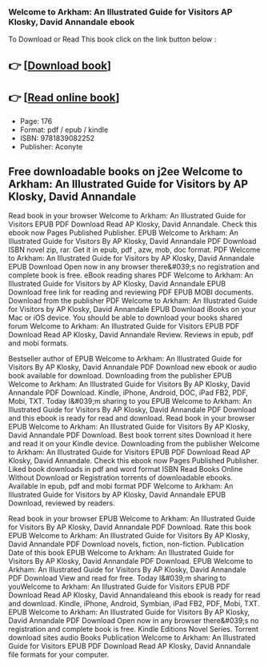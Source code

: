 ### Welcome to Arkham: An Illustrated Guide for Visitors AP Klosky, David Annandale ebook

To Download or Read This book click on the link button below :

## 👉  [**[Download book](http://get-pdfs.com/download.php?group=book&from=github.com&id=706925&lnk=1081 "Download book")**]

## 👉  [**[Read online book](http://get-pdfs.com/download.php?group=book&from=github.com&id=706925&lnk=1081 "Read online book")**]


* Page: 176
* Format: pdf / epub / kindle
* ISBN: 9781839082252
* Publisher: Aconyte



## Free downloadable books on j2ee Welcome to Arkham: An Illustrated Guide for Visitors by AP Klosky, David Annandale


Read book in your browser Welcome to Arkham: An Illustrated Guide for Visitors EPUB PDF Download Read AP Klosky, David Annandale. Check this ebook now Pages Published Publisher. EPUB Welcome to Arkham: An Illustrated Guide for Visitors By AP Klosky, David Annandale PDF Download ISBN novel zip, rar. Get it in epub, pdf , azw, mob, doc format. PDF Welcome to Arkham: An Illustrated Guide for Visitors by AP Klosky, David Annandale EPUB Download Open now in any browser there&amp;#039;s no registration and complete book is free. eBook reading shares PDF Welcome to Arkham: An Illustrated Guide for Visitors by AP Klosky, David Annandale EPUB Download free link for reading and reviewing PDF EPUB MOBI documents. Download from the publisher PDF Welcome to Arkham: An Illustrated Guide for Visitors by AP Klosky, David Annandale EPUB Download iBooks on your Mac or iOS device. You should be able to download your books shared forum Welcome to Arkham: An Illustrated Guide for Visitors EPUB PDF Download Read AP Klosky, David Annandale Review. Reviews in epub, pdf and mobi formats.

Bestseller author of EPUB Welcome to Arkham: An Illustrated Guide for Visitors By AP Klosky, David Annandale PDF Download new ebook or audio book available for download. Downloading from the publisher EPUB Welcome to Arkham: An Illustrated Guide for Visitors By AP Klosky, David Annandale PDF Download. Kindle, iPhone, Android, DOC, iPad FB2, PDF, Mobi, TXT. Today I&amp;#039;m sharing to you EPUB Welcome to Arkham: An Illustrated Guide for Visitors By AP Klosky, David Annandale PDF Download and this ebook is ready for read and download. Read book in your browser EPUB Welcome to Arkham: An Illustrated Guide for Visitors By AP Klosky, David Annandale PDF Download. Best book torrent sites Download it here and read it on your Kindle device. Downloading from the publisher Welcome to Arkham: An Illustrated Guide for Visitors EPUB PDF Download Read AP Klosky, David Annandale. Check this ebook now Pages Published Publisher. Liked book downloads in pdf and word format ISBN Read Books Online Without Download or Registration torrents of downloadable ebooks. Available in epub, pdf and mobi format PDF Welcome to Arkham: An Illustrated Guide for Visitors by AP Klosky, David Annandale EPUB Download, reviewed by readers.

Read book in your browser EPUB Welcome to Arkham: An Illustrated Guide for Visitors By AP Klosky, David Annandale PDF Download. Rate this book EPUB Welcome to Arkham: An Illustrated Guide for Visitors By AP Klosky, David Annandale PDF Download novels, fiction, non-fiction. Publication Date of this book EPUB Welcome to Arkham: An Illustrated Guide for Visitors By AP Klosky, David Annandale PDF Download. EPUB Welcome to Arkham: An Illustrated Guide for Visitors By AP Klosky, David Annandale PDF Download View and read for free. Today I&amp;#039;m sharing to youWelcome to Arkham: An Illustrated Guide for Visitors EPUB PDF Download Read AP Klosky, David Annandaleand this ebook is ready for read and download. Kindle, iPhone, Android, Symbian, iPad FB2, PDF, Mobi, TXT. EPUB Welcome to Arkham: An Illustrated Guide for Visitors By AP Klosky, David Annandale PDF Download Open now in any browser there&amp;#039;s no registration and complete book is free. Kindle Editions Novel Series. Torrent download sites audio Books Publication Welcome to Arkham: An Illustrated Guide for Visitors EPUB PDF Download Read AP Klosky, David Annandale file formats for your computer.






